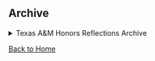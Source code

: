 ## Archive

<details>
<summary>Texas A&M Honors Reflections Archive</summary>

[Developing My Skillset](/ePortfolio/Honors%20-%20Developing%20My%20Skillset.pdf)

[Success & Sundaes Reflection](/ePortfolio/Sundaes %26 Success Reflection.pdf)

</details>

[Back to Home](/ePortfolio)
